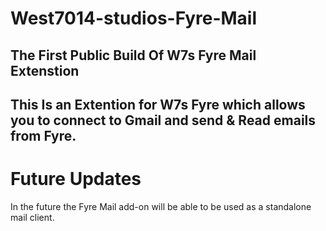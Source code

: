 # West7014-studios-Fyre-Mail
The First Public Build Of W7s Fyre Mail Extenstion
---
This Is an Extention for W7s Fyre which allows you to connect to Gmail and send & Read emails from Fyre. 
---
# Future Updates
In the future the Fyre Mail add-on will be able to be used as a standalone mail client.
